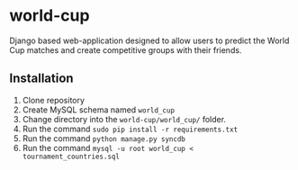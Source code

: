 world-cup
=========

Django based web-application designed to allow users to predict the World Cup matches and create competitive groups with their friends.

Installation
-------------
1. Clone repository
2. Create MySQL schema named ``world_cup``
3. Change directory into the ``world-cup/world_cup/`` folder.
4. Run the command ``sudo pip install -r requirements.txt``
5. Run the command ``python manage.py syncdb``
6. Run the command ``mysql -u root world_cup < tournament_countries.sql``
